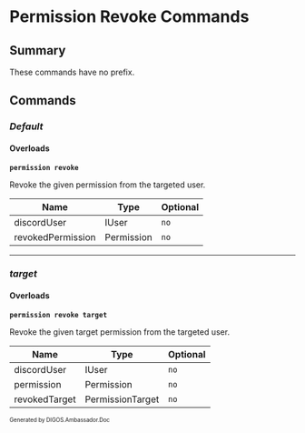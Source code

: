 ﻿Permission Revoke Commands
==========================
## Summary
These commands have no prefix.

## Commands
### *Default*
#### Overloads
**`permission revoke`**

Revoke the given permission from the targeted user.

| Name | Type | Optional |
| --- | --- | --- |
| discordUser | IUser | `no` |
| revokedPermission | Permission | `no` |

---

### *target*
#### Overloads
**`permission revoke target`**

Revoke the given target permission from the targeted user.

| Name | Type | Optional |
| --- | --- | --- |
| discordUser | IUser | `no` |
| permission | Permission | `no` |
| revokedTarget | PermissionTarget | `no` |

<sub><sup>Generated by DIGOS.Ambassador.Doc</sup></sub>